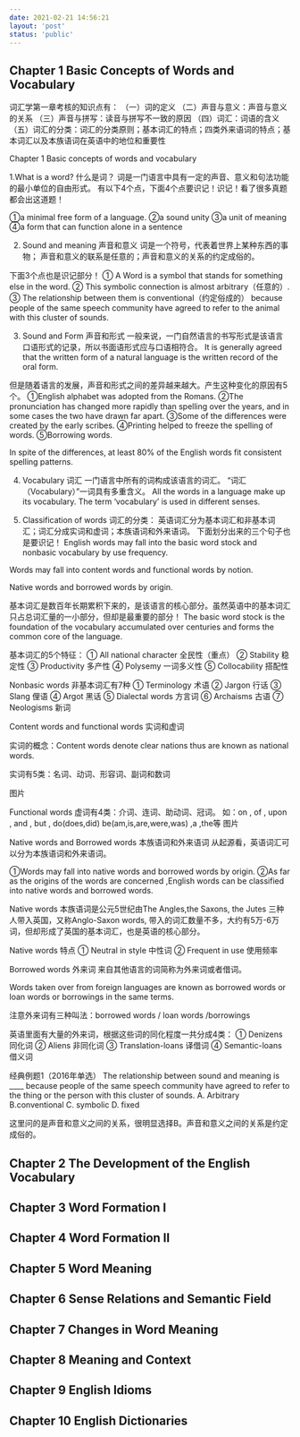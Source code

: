 ```yaml
---
date: 2021-02-21 14:56:21
layout: 'post'
status: 'public'
---
```

## Chapter 1    Basic Concepts of Words and Vocabulary
词汇学第一章考核的知识点有：
（一）词的定义
（二）声音与意义：声音与意义的关系
（三）声音与拼写：读音与拼写不一致的原因
（四）词汇：词语的含义
（五）词汇的分类：词汇的分类原则；基本词汇的特点；四类外来语词的特点；基本词汇以及本族语词在英语中的地位和重要性
 
Chapter 1 Basic concepts of words and vocabulary

1.What is a word? 什么是词？
词是一门语言中具有一定的声音、意义和句法功能的最小单位的自由形式。
有以下4个点，下面4个点要识记！识记！看了很多真题都会出这道题！

①a minimal free form of a language.
②a sound unity
③a unit of meaning
④a form that can function alone in a sentence
 
 
2. Sound and meaning 声音和意义
词是一个符号，代表着世界上某种东西的事物；
声音和意义的联系是任意的；声音和意义的关系的约定成俗的。

下面3个点也是识记部分！
① A Word is a symbol that stands for something else in the word.
② This symbolic connection is almost arbitrary（任意的）.
③ The relationship between them is conventional（约定俗成的） because people of the same speech community have agreed to refer to the animal with this cluster of sounds.
 

3. Sound and Form 声音和形式
一般来说，一门自然语言的书写形式是该语言口语形式的记录，所以书面语形式应与口语相符合。
It is generally agreed that the written form of a natural language is the written record of the oral form.

但是随着语言的发展，声音和形式之间的差异越来越大。产生这种变化的原因有5个。
①English alphabet was adopted from the Romans.
②The pronunciation has changed more rapidly than spelling over the years, and in some cases the two have drawn far apart.
③Some of the differences were created by the early scribes.
④Printing helped to freeze the spelling of words.
⑤Borrowing words.
 
In spite of the differences, at least 80% of the English words fit consistent spelling patterns.
 

4. Vocabulary 词汇
一门语言中所有的词构成该语言的词汇。
“词汇（Vocabulary）”一词具有多重含义。
All the words in a language make up its vocabulary.
The term ‘vocabulary’ is used in different senses.
 

5. Classification of words 词汇的分类：
英语词汇分为基本词汇和非基本词汇；词汇分成实词和虚词；本族语词和外来语词。
下面划分出来的三个句子也是要识记！
English words may fall into the basic word stock and nonbasic vocabulary by use frequency.

Words may fall into content words and functional words by notion.

Native words and borrowed words by origin.
 
基本词汇是数百年长期累积下来的，是该语言的核心部分。虽然英语中的基本词汇只占总词汇量的一小部分，但却是最重要的部分！
The basic word stock is the foundation of the vocabulary accumulated over centuries and forms the common core of the language.
 
基本词汇的5个特征：
① All national character 全民性（重点）
② Stability 稳定性
③ Productivity 多产性
④ Polysemy 一词多义性
⑤ Collocability 搭配性
 
Nonbasic words 非基本词汇有7种
① Terminology 术语
② Jargon 行话
③ Slang 俚语
④ Argot 黑话
⑤ Dialectal words 方言词
⑥ Archaisms 古语
⑦ Neologisms 新词
 
Content words and functional words 实词和虚词

实词的概念：Content words denote clear nations thus are known as national words.
 
实词有5类：名词、动词、形容词、副词和数词
 
图片
 
 Functional words 虚词有4类：介词、连词、助动词、冠词。
如：on , of , upon , and , but , do(does,did) be(am,is,are,were,was) ,a ,the等
图片

Native words and Borrowed words 
本族语词和外来语词
从起源看，英语词汇可以分为本族语词和外来语词。

①Words may fall into native words and borrowed words by origin.
②As far as the origins of the words are concerned ,English words can be classified into native words and borrowed words.
 
 
Native words 本族语词是公元5世纪由The Angles,the Saxons, the Jutes 三种人带入英国，又称Anglo-Saxon words, 带入的词汇数量不多，大约有5万-6万词，但却形成了英国的基本词汇，也是英语的核心部分。

Native words 特点
① Neutral in style 中性词
② Frequent in use 使用频率
 
Borrowed words 外来词
来自其他语言的词简称为外来词或者借词。

Words taken over from foreign languages are known as borrowed words or loan words or borrowings in the same terms.

注意外来词有三种叫法：borrowed words / loan words /borrowings
 
英语里面有大量的外来词，根据这些词的同化程度一共分成4类：
① Denizens 同化词
② Aliens 非同化词
③ Translation-loans 译借词
④ Semantic-loans 借义词
 
 
经典例题1（2016年单选）
The relationship between sound and meaning is ____ because people of the same speech community have agreed to refer to the thing or the person with this cluster of sounds.
A. Arbitrary      B.conventional     C. symbolic    D. fixed
 
这里问的是声音和意义之间的关系，很明显选择B。声音和意义之间的关系是约定成俗的。

## Chapter 2    The Development of the English Vocabulary
## Chapter 3    Word Formation Ⅰ
## Chapter 4    Word Formation Ⅱ
## Chapter 5    Word Meaning
## Chapter 6    Sense Relations and Semantic Field
## Chapter 7    Changes in Word Meaning
## Chapter 8    Meaning and Context
## Chapter 9    English Idioms
## Chapter 10    English Dictionaries